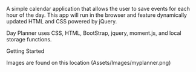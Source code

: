 
A simple calendar application that allows the user to save events for each hour of the day. This app will run in the browser and feature dynamically updated HTML and CSS powered by jQuery.


Day Planner uses CSS, HTML, BootStrap, jquery, moment.js, and local storage functions.

Getting Started



Images are found on this location (Assets/Images/myplanner.png)



